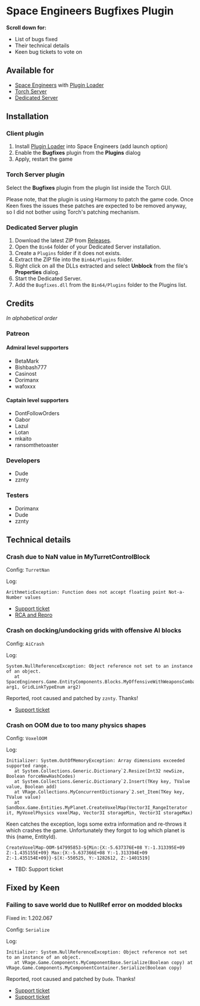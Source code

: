 # Space Engineers Bugfixes Plugin

**Scroll down for:**
- List of bugs fixed
- Their technical details
- Keen bug tickets to vote on

## Available for
- [Space Engineers](https://store.steampowered.com/app/244850/Space_Engineers/) with [Plugin Loader](https://steamcommunity.com/sharedfiles/filedetails/?id=2407984968)
- [Torch Server](https://torchapi.net/)
- [Dedicated Server](https://www.spaceengineersgame.com/dedicated-servers/)

## Installation

### Client plugin
1. Install [Plugin Loader](https://steamcommunity.com/sharedfiles/filedetails/?id=2407984968) into Space Engineers (add launch option)
2. Enable the **Bugfixes** plugin from the **Plugins** dialog
3. Apply, restart the game

### Torch Server plugin

Select the **Bugfixes** plugin from the plugin list inside the Torch GUI.

Please note, that the plugin is using Harmony to patch the game code. Once Keen fixes the issues
these patches are expected to be removed anyway, so I did not bother using Torch's patching mechanism.

### Dedicated Server plugin
1. Download the latest ZIP from [Releases](https://github.com/viktor-ferenczi/se-bugfixes/releases).
2. Open the `Bin64` folder of your Dedicated Server installation.
3. Create a `Plugins` folder if it does not exists.
4. Extract the ZIP file into the `Bin64/Plugins` folder.
5. Right click on all the DLLs extracted and select **Unblock** from the file's **Properties** dialog.
6. Start the Dedicated Server.
7. Add the `Bugfixes.dll` from the `Bin64/Plugins` folder to the Plugins list.

## Credits

*In alphabetical order*

### Patreon

#### Admiral level supporters
- BetaMark
- Bishbash777
- Casinost
- Dorimanx
- wafoxxx

#### Captain level supporters
- DontFollowOrders
- Gabor
- Lazul
- Lotan
- mkaito
- ransomthetoaster

### Developers
- Dude
- zznty

### Testers
- Dorimanx
- Dude
- zznty

## Technical details

### Crash due to NaN value in MyTurretControlBlock

Config: `TurretNan`

Log:
```
ArithmeticException: Function does not accept floating point Not-a-Number values
```

- [Support ticket](https://support.keenswh.com/spaceengineers/pc/topic/27973-arithmeticexception-function-does-not-accept-floating-point-not-a-number-values)
- [RCA and Repro](https://github.com/viktor-ferenczi/LookAtNanRepro)

### Crash on docking/undocking grids with offensive AI blocks

Config: `AiCrash`

Log:
```
System.NullReferenceException: Object reference not set to an instance of an object.
   at SpaceEngineers.Game.EntityComponents.Blocks.MyOffensiveWithWeaponsCombatComponent.OnConnectionChangeCompleted(MyCubeGrid arg1, GridLinkTypeEnum arg2)
```

Reported, root caused and patched by `zznty`. Thanks!

- [Support ticket](https://support.keenswh.com/spaceengineers/pc/topic/28104-nullreferenceexception-in-myoffensivewithweaponscombatcomponent)

### Crash on OOM due to too many physics shapes

Config: `VoxelOOM`

Log:
```
Initializer: System.OutOfMemoryException: Array dimensions exceeded supported range.
   at System.Collections.Generic.Dictionary`2.Resize(Int32 newSize, Boolean forceNewHashCodes)
   at System.Collections.Generic.Dictionary`2.Insert(TKey key, TValue value, Boolean add)
   at VRage.Collections.MyConcurrentDictionary`2.set_Item(TKey key, TValue value)
   at Sandbox.Game.Entities.MyPlanet.CreateVoxelMap(Vector3I_RangeIterator it, MyVoxelPhysics voxelMap, Vector3I storageMin, Vector3I storageMax)
```

Keen catches the exception, logs some extra information and re-throws it which crashes the game. 
Unfortunately they forgot to log which planet is this (name, EntityId).

```
CreateVoxelMap-OOM-$47995853-${Min:{X:-5.637376E+08 Y:-1.313395E+09 Z:-1.435155E+09} Max:{X:-5.637366E+08 Y:-1.313394E+09 Z:-1.435154E+09}}-$[X:-550525, Y:-1282612, Z:-1401519]
```

- TBD: Support ticket

## Fixed by Keen

### Failing to save world due to NullRef error on modded blocks

Fixed in: 1.202.067

Config: `Serialize`

Log:
```
Initializer: System.NullReferenceException: Object reference not set to an instance of an object. 
   at VRage.Game.Components.MyComponentBase.Serialize(Boolean copy) at VRage.Game.Components.MyComponentContainer.Serialize(Boolean copy) 
```

Reported, root caused and patched by `Dude`. Thanks!

- [Support ticket](https://support.keenswh.com/spaceengineers/pc/topic/27952-servers-crash-on-player-join-1-202)
- [Support ticket](https://support.keenswh.com/spaceengineers/pc/topic/28104-nullreferenceexception-in-myoffensivewithweaponscombatcomponent)